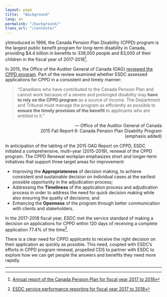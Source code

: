 ```yaml
---
layout: page
title:  "Background"
lang: en
permalink: "/background/"
trans_url: "/contexte/"
---
```


yIntroduced in 1966, the Canada Pension Plan Disability (CPPD) program is the largest public benefit program for long-term disability in Canada, providing $4.4 billion in benefits to 338,000 people and 83,000 of their children in the fiscal year of 2017-2018[^1].

In 2015, the Office of the Auditor General of Canada (OAG) [reviewed the CPPD program](http://www.oag-bvg.gc.ca/internet/English/parl_oag_201602_06_e_41063.html). Part of the review examined whether ESDC assessed applications for CPPD in a consistent and timely manner:  

> “Canadians who have contributed to the Canada Pension Plan and cannot work because of a severe and prolonged disability may **have to rely on the CPPD program** as a source of income. The Department and Tribunal must manage the program as efficiently as possible to **ensure the timely provision of the benefit** to applicants who are entitled to it.”
<div style="text-align: right">— Office of the Auditor General of Canada</div>
<div style="text-align: right">2015 Fall Report 6: Canada Pension Plan Disability Program</div>
<div style="text-align: right">(emphasis added)</div>

In anticipation of the tabling of the 2015 OAG Report on CPPD, ESDC initiated a comprehensive, multi-year (2015-2019), renewal of the CPPD program. The CPPD Renewal workplan emphasizes short and longer-term initiatives that support three target areas for improvement:

* Improving the **Appropriateness** of decision making, to achieve consistent and sustainable decision on individual cases at the earliest possible opportunity in the adjudication process;
* Addressing the **Timeliness** of the application process and adjudication process in order to address the need for quick decision making while also ensuring the quality of decisions; and
* Enhancing the **Openness** of the program through better communication with clients and stakeholders.  

In the 2017-2018 fiscal year, ESDC met the service standard of making a decision on applications for CPPD within 120 days of receiving a complete application 77.4% of the time[^2].

There is a clear need for CPPD applicants to receive the right decision on their application as quickly as possible. This need, coupled with ESDC’s efforts in CPPD program renewal, propelled CDS to partner with ESDC to explore how we can get people the answers and benefits they need more rapidly.

---

[^1]: [Annual report of the Canada Pension Plan for fiscal year 2017 to 2018](https://www.canada.ca/en/employment-social-development/programs/pensions/reports/annual-2018.html)
[^2]: [ESDC service performance reporting for fiscal year 2017 to 2018](https://www.canada.ca/en/employment-social-development/corporate/transparency/service-standards-2017-2018.html#s6)
